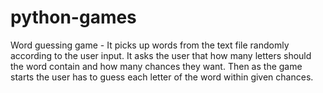 # python-games
Word guessing game - It picks up words from the text file randomly according to the user input. It asks the user that how many letters should the word contain and how many chances they want. Then as the game starts the user has to guess each letter of the word within given chances. 
